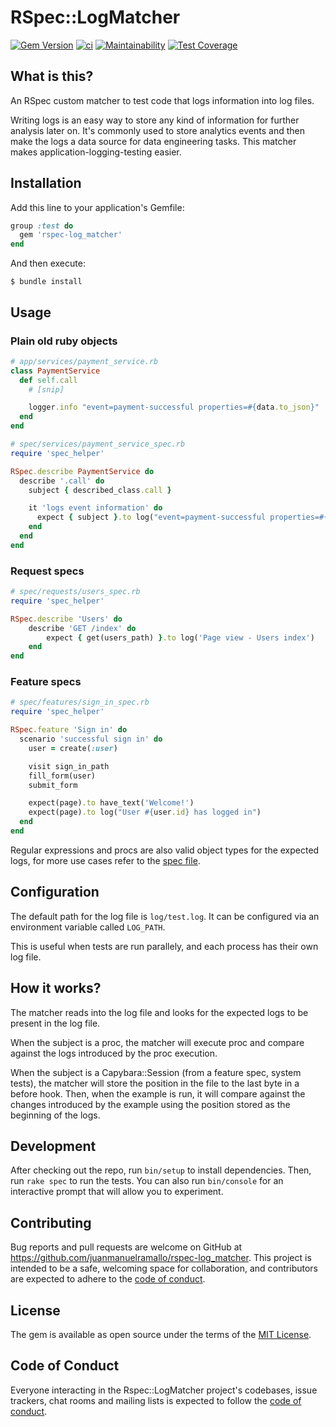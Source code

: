 # RSpec::LogMatcher

[![Gem Version](https://badge.fury.io/rb/rspec-log_matcher.svg)](https://badge.fury.io/rb/rspec-log_matcher)
[![ci](https://github.com/juanmanuelramallo/rspec-log_matcher/workflows/ci/badge.svg?branch=master)](https://github.com/juanmanuelramallo/rspec-log_matcher/actions)
[![Maintainability](https://api.codeclimate.com/v1/badges/145ad4334a67d5e1f8a2/maintainability)](https://codeclimate.com/github/juanmanuelramallo/rspec-log_matcher/maintainability)
[![Test Coverage](https://api.codeclimate.com/v1/badges/145ad4334a67d5e1f8a2/test_coverage)](https://codeclimate.com/github/juanmanuelramallo/rspec-log_matcher/test_coverage)

## What is this?
An RSpec custom matcher to test code that logs information into log files.

Writing logs is an easy way to store any kind of information for further analysis later on. It's commonly used to store analytics events and then make the logs a data source for data engineering tasks. This matcher makes application-logging-testing easier.

## Installation

Add this line to your application's Gemfile:

```ruby
group :test do
  gem 'rspec-log_matcher'
end
```

And then execute:

    $ bundle install

## Usage

### Plain old ruby objects

```ruby
# app/services/payment_service.rb
class PaymentService
  def self.call
    # [snip]

    logger.info "event=payment-successful properties=#{data.to_json}"
  end
end
```

```ruby
# spec/services/payment_service_spec.rb
require 'spec_helper'

RSpec.describe PaymentService do
  describe '.call' do
    subject { described_class.call }

    it 'logs event information' do
      expect { subject }.to log("event=payment-successful properties=#{build_expected_json}")
    end
  end
end
```

### Request specs
```ruby
# spec/requests/users_spec.rb
require 'spec_helper'

RSpec.describe 'Users' do
    describe 'GET /index' do
        expect { get(users_path) }.to log('Page view - Users index')
    end
end
```

### Feature specs

```ruby
# spec/features/sign_in_spec.rb
require 'spec_helper'

RSpec.feature 'Sign in' do
  scenario 'successful sign in' do
    user = create(:user)

    visit sign_in_path
    fill_form(user)
    submit_form

    expect(page).to have_text('Welcome!')
    expect(page).to log("User #{user.id} has logged in")
  end
end
```

Regular expressions and procs are also valid object types for the expected logs, for more use cases refer to the [spec file](https://github.com/juanmanuelramallo/rspec-log_matcher/blob/master/spec/rspec-log_matcher_spec.rb).

## Configuration

The default path for the log file is `log/test.log`. It can be configured via an environment variable called `LOG_PATH`.

This is useful when tests are run parallely, and each process has their own log file.

## How it works?

The matcher reads into the log file and looks for the expected logs to be present in the log file.

When the subject is a proc, the matcher will execute proc and compare against the logs introduced by the proc execution.

When the subject is a Capybara::Session (from a feature spec, system tests), the matcher will store the position in the file to the last byte in a before hook. Then, when the example is run, it will compare against the changes introduced by the example using the position stored as the beginning of the logs.

## Development

After checking out the repo, run `bin/setup` to install dependencies. Then, run `rake spec` to run the tests. You can also run `bin/console` for an interactive prompt that will allow you to experiment.

## Contributing

Bug reports and pull requests are welcome on GitHub at https://github.com/juanmanuelramallo/rspec-log_matcher. This project is intended to be a safe, welcoming space for collaboration, and contributors are expected to adhere to the [code of conduct](https://github.com/juanmanuelramallo/rspec-log_matcher/blob/master/CODE_OF_CONDUCT.md).

## License

The gem is available as open source under the terms of the [MIT License](https://opensource.org/licenses/MIT).

## Code of Conduct

Everyone interacting in the Rspec::LogMatcher project's codebases, issue trackers, chat rooms and mailing lists is expected to follow the [code of conduct](https://github.com/juanmanuelramallo/rspec-log_matcher/blob/master/CODE_OF_CONDUCT.md).
